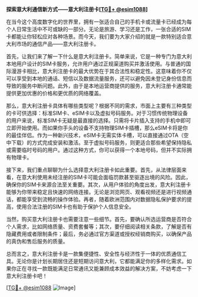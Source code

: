 **探索意大利通信新方式——意大利注册卡[[TG💪+ @esim1088](https://t.me/s/esim1088)]**

在当今这个高度数字化的世界里，拥有一张适合自己的手机卡或流量卡已经成为每个人日常生活中不可或缺的一部分。无论是旅游、学习还是工作，一张合适的SIM卡都能让你轻松应对各种场景。而今天，我们要为大家介绍的就是一款特别适合意大利市场的通信产品——意大利注册卡。

首先，让我们来了解一下什么是意大利注册卡。简单来说，它是一种专门为意大利本地用户设计的SIM卡服务，允许用户通过正规渠道购买并激活使用。与普通的国际漫游卡相比，意大利注册卡的最大优势在于其合法性和稳定性。这意味着你不仅可以享受到本地的通话、短信以及数据流量服务，还可以避免因未登记身份信息而导致的服务中断问题。此外，由于是本地运营商提供的服务，意大利注册卡通常能提供更加优惠的价格和更优质的网络覆盖。

那么，意大利注册卡具体有哪些类型呢？根据不同的需求，市面上主要有三种类型的卡可供选择：标准SIM卡、eSIM卡以及虚拟号码服务。对于习惯传统物理设备的用户来说，标准SIM卡无疑是最直接的选择。只需将卡片插入支持的手机中即可立即开始使用。而如果你手头的设备不支持物理SIM卡插槽，那么eSIM卡将是你的最佳伴侣。作为一种新兴技术，eSIM卡无需实体卡槽，可以直接通过OTA（空中下载）的方式完成安装和激活。至于虚拟号码服务，则更适合那些希望保持隐私或需要临时号码的用户。通过这种方式，你可以获得一个本地号码，但并不实际拥有物理卡。

接下来，我们重点聊聊为什么选择意大利注册卡如此重要。首先，从法律层面来看，在意大利使用未经注册的SIM卡可能会面临罚款甚至驱逐出境的风险。因此，确保你的SIM卡来源合法至关重要。其次，从用户体验的角度出发，意大利注册卡能够为你带来稳定且快速的网络连接。无论是浏览网页、观看视频还是进行视频通话，都能享受到流畅的操作体验。再者，随着欧洲范围内对数据隐私保护要求的提高，使用合法注册的SIM卡也有助于保护个人信息安全。

当然，购买意大利注册卡也需要注意一些细节。首先，要确认所选运营商是否符合个人需求，比如网络质量、资费套餐等；其次，要仔细阅读相关条款，了解是否有隐藏费用或者限制条件；最后，务必通过官方渠道或授权经销商购买，以确保产品的真伪和售后服务的质量。

总而言之，意大利注册卡是一款集便捷性、安全性与经济性于一体的优质通信工具。无论你是计划长期居住还是短期访问意大利，它都能满足你的多样化需求。如果你正在寻找一款既能满足日常通讯又能兼顾成本效益的解决方案，不妨考虑一下意大利注册卡吧！

[[TG💪+ @esim1088](https://t.me/s/esim1088) ![Image](https://i.postimg.cc/4NQfJmqS/Snipaste-2025-05-13-00-14-12.png)]